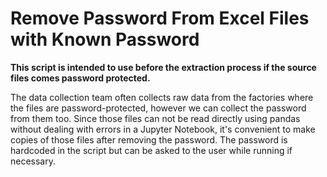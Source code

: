 # Remove Password From Excel Files with Known Password
<b>This script is intended to use before the extraction process if the source files comes password protected.</b>

The data collection team often collects raw data from the factories where the files are password-protected, however we can collect the password from them too. Since those files can not be read directly using pandas without dealing with errors in a Jupyter Notebook, it's convenient to make copies of those files after removing the password. The password is hardcoded in the script but can be asked to the user while running if necessary.


